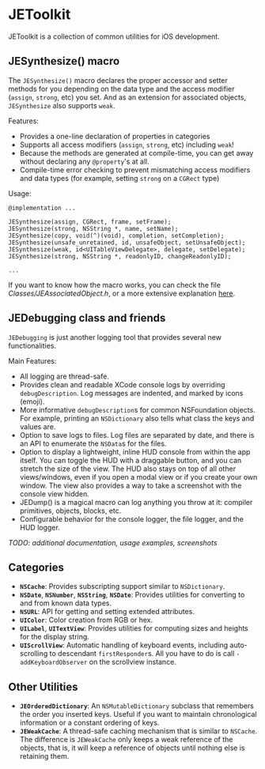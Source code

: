 # JEToolkit
JEToolkit is a collection of common utilities for iOS development.


## JESynthesize() macro

The `JESynthesize()` macro declares the proper accessor and setter methods for you depending on the data type and the access modifier (`assign`, `strong`, etc) you set. And as an extension for associated objects, `JESynthesize` also supports `weak`.

Features:
- Provides a one-line declaration of properties in categories
- Supports all access modifiers (`assign`, `strong`, etc) including `weak`!
- Because the methods are generated at compile-time, you can get away without declaring any `@property`'s at all.
- Compile-time error checking to prevent mismatching access modifiers and data types (for example, setting `strong` on a `CGRect` type)

Usage:
```obj-c
@implementation ...

JESynthesize(assign, CGRect, frame, setFrame);
JESynthesize(strong, NSString *, name, setName);
JESynthesize(copy, void(^)(void), completion, setCompletion);
JESynthesize(unsafe_unretained, id, unsafeObject, setUnsafeObject);
JESynthesize(weak, id<UITableViewDelegate>, delegate, setDelegate);
JESynthesize(strong, NSString *, readonlyID, changeReadonlyID);

...
```

If you want to know how the macro works, you can check the file *Classes/JEAssociatedObject.h*, or a more extensive explanation [here](http://nspicks.com/2013/12/15/cleaner-properties-implementation-in-categories/).


## JEDebugging class and friends

`JEDebugging` is just another logging tool that provides several new functionalities.

Main Features:
- All logging are thread-safe.
- Provides clean and readable XCode console logs by overriding `debugDescription`. Log messages are indented, and marked by icons (emoji).
- More informative `debugDescription`s for common NSFoundation objects. For example, printing an `NSDictionary` also tells what class the keys and values are.
- Option to save logs to files. Log files are separated by date, and there is an API to enumerate the `NSData`s for the files.
- Option to display a lightweight, inline HUD console from within the app itself. You can toggle the HUD with a draggable button, and you can stretch the size of the view. The HUD also stays on top of all other views/windows, even if you open a modal view or if you create your own window. The view also provides a way to take a screenshot with the console view hidden.
- JEDump() is a magical macro can log anything you throw at it: compiler primitives, objects, blocks, etc.
- Configurable behavior for the console logger, the file logger, and the HUD logger.

*TODO: additional documentation, usage examples, screenshots*


## Categories

- **``NSCache``**: Provides subscripting support similar to `NSDictionary`.
- **``NSDate``**, **``NSNumber``**, **``NSString``**, **``NSDate``**: Provides utilities for converting to and from known data types.
- **``NSURL``**: API for getting and setting extended attributes.
- **``UIColor``**: Color creation from RGB or hex.
- **``UILabel``**, **``UITextView``**: Provides utilities for computing sizes and heights for the display string.
- **``UIScrollView``**: Automatic handling of keyboard events, including auto-scrolling to descendant `firstResponder`s. All you have to do is call `-addKeyboardObserver` on the scrollview instance.


## Other Utilities

- **`JEOrderedDictionary`**: An `NSMutableDictionary` subclass that remembers the order you inserted keys. Useful if you want to maintain chronological information or a constant ordering of keys.
- **`JEWeakCache`**: A thread-safe caching mechanism that is similar to `NSCache`. The difference is `JEWeakCache` only keeps a weak reference of the objects, that is, it will keep a reference of objects until nothing else is retaining them.
